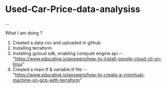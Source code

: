 # Used-Car-Price-data-analysiss
...


What I am doing ?
1) Created a data csv and uploaded in github
2) Installing terraform
3) Installing gcloud sdk, enabling compute engine api 
    --"https://www.educative.io/answers/how-to-install-google-cloud-cli-on-linux"
4) Created a main.tf & variable.tf file
    --"https://www.educative.io/answers/how-to-create-a-vmvirtual-machine-on-gcp-with-terraform"
